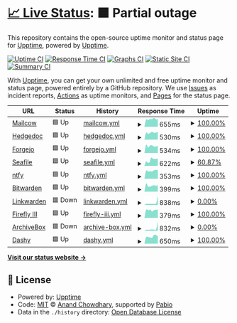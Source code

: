 # [📈 Live Status](https://demo.upptime.js.org): <!--live status--> **🟧 Partial outage**

This repository contains the open-source uptime monitor and status page for [Upptime](https://upptime.js.org), powered by [Upptime](https://github.com/upptime/upptime).

[![Uptime CI](https://github.com/Nugget2269/ubiquitous-octo-carnival/workflows/Uptime%20CI/badge.svg)](https://github.com/Nugget2269/ubiquitous-octo-carnival/actions?query=workflow%3A%22Uptime+CI%22)
[![Response Time CI](https://github.com/Nugget2269/ubiquitous-octo-carnival/workflows/Response%20Time%20CI/badge.svg)](https://github.com/Nugget2269/ubiquitous-octo-carnival/actions?query=workflow%3A%22Response+Time+CI%22)
[![Graphs CI](https://github.com/Nugget2269/ubiquitous-octo-carnival/workflows/Graphs%20CI/badge.svg)](https://github.com/Nugget2269/ubiquitous-octo-carnival/actions?query=workflow%3A%22Graphs+CI%22)
[![Static Site CI](https://github.com/Nugget2269/ubiquitous-octo-carnival/workflows/Static%20Site%20CI/badge.svg)](https://github.com/Nugget2269/ubiquitous-octo-carnival/actions?query=workflow%3A%22Static+Site+CI%22)
[![Summary CI](https://github.com/Nugget2269/ubiquitous-octo-carnival/workflows/Summary%20CI/badge.svg)](https://github.com/Nugget2269/ubiquitous-octo-carnival/actions?query=workflow%3A%22Summary+CI%22)

With [Upptime](https://upptime.js.org), you can get your own unlimited and free uptime monitor and status page, powered entirely by a GitHub repository. We use [Issues](https://github.com/upptime/upptime/issues) as incident reports, [Actions](https://github.com/Nugget2269/ubiquitous-octo-carnival/actions) as uptime monitors, and [Pages](https://demo.upptime.js.org) for the status page.

<!--start: status pages-->
<!-- This summary is generated by Upptime (https://github.com/upptime/upptime) -->
<!-- Do not edit this manually, your changes will be overwritten -->
<!-- prettier-ignore -->
| URL | Status | History | Response Time | Uptime |
| --- | ------ | ------- | ------------- | ------ |
| <img alt="" src="https://icons.duckduckgo.com/ip3/mail.grobecker.me.ico" height="13"> [Mailcow](https://mail.grobecker.me) | 🟩 Up | [mailcow.yml](https://github.com/Nugget2269/ubiquitous-octo-carnival/commits/HEAD/history/mailcow.yml) | <details><summary><img alt="Response time graph" src="./graphs/mailcow/response-time-week.png" height="20"> 655ms</summary><br><a href="https://Nugget2269.github.io/ubiquitous-octo-carnival/history/mailcow"><img alt="Response time 657" src="https://img.shields.io/endpoint?url=https%3A%2F%2Fraw.githubusercontent.com%2FNugget2269%2Fubiquitous-octo-carnival%2FHEAD%2Fapi%2Fmailcow%2Fresponse-time.json"></a><br><a href="https://Nugget2269.github.io/ubiquitous-octo-carnival/history/mailcow"><img alt="24-hour response time 536" src="https://img.shields.io/endpoint?url=https%3A%2F%2Fraw.githubusercontent.com%2FNugget2269%2Fubiquitous-octo-carnival%2FHEAD%2Fapi%2Fmailcow%2Fresponse-time-day.json"></a><br><a href="https://Nugget2269.github.io/ubiquitous-octo-carnival/history/mailcow"><img alt="7-day response time 655" src="https://img.shields.io/endpoint?url=https%3A%2F%2Fraw.githubusercontent.com%2FNugget2269%2Fubiquitous-octo-carnival%2FHEAD%2Fapi%2Fmailcow%2Fresponse-time-week.json"></a><br><a href="https://Nugget2269.github.io/ubiquitous-octo-carnival/history/mailcow"><img alt="30-day response time 661" src="https://img.shields.io/endpoint?url=https%3A%2F%2Fraw.githubusercontent.com%2FNugget2269%2Fubiquitous-octo-carnival%2FHEAD%2Fapi%2Fmailcow%2Fresponse-time-month.json"></a><br><a href="https://Nugget2269.github.io/ubiquitous-octo-carnival/history/mailcow"><img alt="1-year response time 657" src="https://img.shields.io/endpoint?url=https%3A%2F%2Fraw.githubusercontent.com%2FNugget2269%2Fubiquitous-octo-carnival%2FHEAD%2Fapi%2Fmailcow%2Fresponse-time-year.json"></a></details> | <details><summary><a href="https://Nugget2269.github.io/ubiquitous-octo-carnival/history/mailcow">100.00%</a></summary><a href="https://Nugget2269.github.io/ubiquitous-octo-carnival/history/mailcow"><img alt="All-time uptime 99.46%" src="https://img.shields.io/endpoint?url=https%3A%2F%2Fraw.githubusercontent.com%2FNugget2269%2Fubiquitous-octo-carnival%2FHEAD%2Fapi%2Fmailcow%2Fuptime.json"></a><br><a href="https://Nugget2269.github.io/ubiquitous-octo-carnival/history/mailcow"><img alt="24-hour uptime 100.00%" src="https://img.shields.io/endpoint?url=https%3A%2F%2Fraw.githubusercontent.com%2FNugget2269%2Fubiquitous-octo-carnival%2FHEAD%2Fapi%2Fmailcow%2Fuptime-day.json"></a><br><a href="https://Nugget2269.github.io/ubiquitous-octo-carnival/history/mailcow"><img alt="7-day uptime 100.00%" src="https://img.shields.io/endpoint?url=https%3A%2F%2Fraw.githubusercontent.com%2FNugget2269%2Fubiquitous-octo-carnival%2FHEAD%2Fapi%2Fmailcow%2Fuptime-week.json"></a><br><a href="https://Nugget2269.github.io/ubiquitous-octo-carnival/history/mailcow"><img alt="30-day uptime 100.00%" src="https://img.shields.io/endpoint?url=https%3A%2F%2Fraw.githubusercontent.com%2FNugget2269%2Fubiquitous-octo-carnival%2FHEAD%2Fapi%2Fmailcow%2Fuptime-month.json"></a><br><a href="https://Nugget2269.github.io/ubiquitous-octo-carnival/history/mailcow"><img alt="1-year uptime 99.46%" src="https://img.shields.io/endpoint?url=https%3A%2F%2Fraw.githubusercontent.com%2FNugget2269%2Fubiquitous-octo-carnival%2FHEAD%2Fapi%2Fmailcow%2Fuptime-year.json"></a></details>
| <img alt="" src="https://icons.duckduckgo.com/ip3/md.grobecker.me.ico" height="13"> [Hedgedoc](https://md.grobecker.me) | 🟩 Up | [hedgedoc.yml](https://github.com/Nugget2269/ubiquitous-octo-carnival/commits/HEAD/history/hedgedoc.yml) | <details><summary><img alt="Response time graph" src="./graphs/hedgedoc/response-time-week.png" height="20"> 530ms</summary><br><a href="https://Nugget2269.github.io/ubiquitous-octo-carnival/history/hedgedoc"><img alt="Response time 608" src="https://img.shields.io/endpoint?url=https%3A%2F%2Fraw.githubusercontent.com%2FNugget2269%2Fubiquitous-octo-carnival%2FHEAD%2Fapi%2Fhedgedoc%2Fresponse-time.json"></a><br><a href="https://Nugget2269.github.io/ubiquitous-octo-carnival/history/hedgedoc"><img alt="24-hour response time 459" src="https://img.shields.io/endpoint?url=https%3A%2F%2Fraw.githubusercontent.com%2FNugget2269%2Fubiquitous-octo-carnival%2FHEAD%2Fapi%2Fhedgedoc%2Fresponse-time-day.json"></a><br><a href="https://Nugget2269.github.io/ubiquitous-octo-carnival/history/hedgedoc"><img alt="7-day response time 530" src="https://img.shields.io/endpoint?url=https%3A%2F%2Fraw.githubusercontent.com%2FNugget2269%2Fubiquitous-octo-carnival%2FHEAD%2Fapi%2Fhedgedoc%2Fresponse-time-week.json"></a><br><a href="https://Nugget2269.github.io/ubiquitous-octo-carnival/history/hedgedoc"><img alt="30-day response time 584" src="https://img.shields.io/endpoint?url=https%3A%2F%2Fraw.githubusercontent.com%2FNugget2269%2Fubiquitous-octo-carnival%2FHEAD%2Fapi%2Fhedgedoc%2Fresponse-time-month.json"></a><br><a href="https://Nugget2269.github.io/ubiquitous-octo-carnival/history/hedgedoc"><img alt="1-year response time 608" src="https://img.shields.io/endpoint?url=https%3A%2F%2Fraw.githubusercontent.com%2FNugget2269%2Fubiquitous-octo-carnival%2FHEAD%2Fapi%2Fhedgedoc%2Fresponse-time-year.json"></a></details> | <details><summary><a href="https://Nugget2269.github.io/ubiquitous-octo-carnival/history/hedgedoc">100.00%</a></summary><a href="https://Nugget2269.github.io/ubiquitous-octo-carnival/history/hedgedoc"><img alt="All-time uptime 99.43%" src="https://img.shields.io/endpoint?url=https%3A%2F%2Fraw.githubusercontent.com%2FNugget2269%2Fubiquitous-octo-carnival%2FHEAD%2Fapi%2Fhedgedoc%2Fuptime.json"></a><br><a href="https://Nugget2269.github.io/ubiquitous-octo-carnival/history/hedgedoc"><img alt="24-hour uptime 100.00%" src="https://img.shields.io/endpoint?url=https%3A%2F%2Fraw.githubusercontent.com%2FNugget2269%2Fubiquitous-octo-carnival%2FHEAD%2Fapi%2Fhedgedoc%2Fuptime-day.json"></a><br><a href="https://Nugget2269.github.io/ubiquitous-octo-carnival/history/hedgedoc"><img alt="7-day uptime 100.00%" src="https://img.shields.io/endpoint?url=https%3A%2F%2Fraw.githubusercontent.com%2FNugget2269%2Fubiquitous-octo-carnival%2FHEAD%2Fapi%2Fhedgedoc%2Fuptime-week.json"></a><br><a href="https://Nugget2269.github.io/ubiquitous-octo-carnival/history/hedgedoc"><img alt="30-day uptime 100.00%" src="https://img.shields.io/endpoint?url=https%3A%2F%2Fraw.githubusercontent.com%2FNugget2269%2Fubiquitous-octo-carnival%2FHEAD%2Fapi%2Fhedgedoc%2Fuptime-month.json"></a><br><a href="https://Nugget2269.github.io/ubiquitous-octo-carnival/history/hedgedoc"><img alt="1-year uptime 99.43%" src="https://img.shields.io/endpoint?url=https%3A%2F%2Fraw.githubusercontent.com%2FNugget2269%2Fubiquitous-octo-carnival%2FHEAD%2Fapi%2Fhedgedoc%2Fuptime-year.json"></a></details>
| <img alt="" src="https://icons.duckduckgo.com/ip3/git.grobecker.me.ico" height="13"> [Forgejo](https://git.grobecker.me) | 🟩 Up | [forgejo.yml](https://github.com/Nugget2269/ubiquitous-octo-carnival/commits/HEAD/history/forgejo.yml) | <details><summary><img alt="Response time graph" src="./graphs/forgejo/response-time-week.png" height="20"> 534ms</summary><br><a href="https://Nugget2269.github.io/ubiquitous-octo-carnival/history/forgejo"><img alt="Response time 573" src="https://img.shields.io/endpoint?url=https%3A%2F%2Fraw.githubusercontent.com%2FNugget2269%2Fubiquitous-octo-carnival%2FHEAD%2Fapi%2Fforgejo%2Fresponse-time.json"></a><br><a href="https://Nugget2269.github.io/ubiquitous-octo-carnival/history/forgejo"><img alt="24-hour response time 587" src="https://img.shields.io/endpoint?url=https%3A%2F%2Fraw.githubusercontent.com%2FNugget2269%2Fubiquitous-octo-carnival%2FHEAD%2Fapi%2Fforgejo%2Fresponse-time-day.json"></a><br><a href="https://Nugget2269.github.io/ubiquitous-octo-carnival/history/forgejo"><img alt="7-day response time 534" src="https://img.shields.io/endpoint?url=https%3A%2F%2Fraw.githubusercontent.com%2FNugget2269%2Fubiquitous-octo-carnival%2FHEAD%2Fapi%2Fforgejo%2Fresponse-time-week.json"></a><br><a href="https://Nugget2269.github.io/ubiquitous-octo-carnival/history/forgejo"><img alt="30-day response time 556" src="https://img.shields.io/endpoint?url=https%3A%2F%2Fraw.githubusercontent.com%2FNugget2269%2Fubiquitous-octo-carnival%2FHEAD%2Fapi%2Fforgejo%2Fresponse-time-month.json"></a><br><a href="https://Nugget2269.github.io/ubiquitous-octo-carnival/history/forgejo"><img alt="1-year response time 573" src="https://img.shields.io/endpoint?url=https%3A%2F%2Fraw.githubusercontent.com%2FNugget2269%2Fubiquitous-octo-carnival%2FHEAD%2Fapi%2Fforgejo%2Fresponse-time-year.json"></a></details> | <details><summary><a href="https://Nugget2269.github.io/ubiquitous-octo-carnival/history/forgejo">100.00%</a></summary><a href="https://Nugget2269.github.io/ubiquitous-octo-carnival/history/forgejo"><img alt="All-time uptime 98.88%" src="https://img.shields.io/endpoint?url=https%3A%2F%2Fraw.githubusercontent.com%2FNugget2269%2Fubiquitous-octo-carnival%2FHEAD%2Fapi%2Fforgejo%2Fuptime.json"></a><br><a href="https://Nugget2269.github.io/ubiquitous-octo-carnival/history/forgejo"><img alt="24-hour uptime 100.00%" src="https://img.shields.io/endpoint?url=https%3A%2F%2Fraw.githubusercontent.com%2FNugget2269%2Fubiquitous-octo-carnival%2FHEAD%2Fapi%2Fforgejo%2Fuptime-day.json"></a><br><a href="https://Nugget2269.github.io/ubiquitous-octo-carnival/history/forgejo"><img alt="7-day uptime 100.00%" src="https://img.shields.io/endpoint?url=https%3A%2F%2Fraw.githubusercontent.com%2FNugget2269%2Fubiquitous-octo-carnival%2FHEAD%2Fapi%2Fforgejo%2Fuptime-week.json"></a><br><a href="https://Nugget2269.github.io/ubiquitous-octo-carnival/history/forgejo"><img alt="30-day uptime 100.00%" src="https://img.shields.io/endpoint?url=https%3A%2F%2Fraw.githubusercontent.com%2FNugget2269%2Fubiquitous-octo-carnival%2FHEAD%2Fapi%2Fforgejo%2Fuptime-month.json"></a><br><a href="https://Nugget2269.github.io/ubiquitous-octo-carnival/history/forgejo"><img alt="1-year uptime 98.88%" src="https://img.shields.io/endpoint?url=https%3A%2F%2Fraw.githubusercontent.com%2FNugget2269%2Fubiquitous-octo-carnival%2FHEAD%2Fapi%2Fforgejo%2Fuptime-year.json"></a></details>
| <img alt="" src="https://icons.duckduckgo.com/ip3/files.grobecker.me.ico" height="13"> [Seafile](https://files.grobecker.me) | 🟩 Up | [seafile.yml](https://github.com/Nugget2269/ubiquitous-octo-carnival/commits/HEAD/history/seafile.yml) | <details><summary><img alt="Response time graph" src="./graphs/seafile/response-time-week.png" height="20"> 622ms</summary><br><a href="https://Nugget2269.github.io/ubiquitous-octo-carnival/history/seafile"><img alt="Response time 881" src="https://img.shields.io/endpoint?url=https%3A%2F%2Fraw.githubusercontent.com%2FNugget2269%2Fubiquitous-octo-carnival%2FHEAD%2Fapi%2Fseafile%2Fresponse-time.json"></a><br><a href="https://Nugget2269.github.io/ubiquitous-octo-carnival/history/seafile"><img alt="24-hour response time 666" src="https://img.shields.io/endpoint?url=https%3A%2F%2Fraw.githubusercontent.com%2FNugget2269%2Fubiquitous-octo-carnival%2FHEAD%2Fapi%2Fseafile%2Fresponse-time-day.json"></a><br><a href="https://Nugget2269.github.io/ubiquitous-octo-carnival/history/seafile"><img alt="7-day response time 622" src="https://img.shields.io/endpoint?url=https%3A%2F%2Fraw.githubusercontent.com%2FNugget2269%2Fubiquitous-octo-carnival%2FHEAD%2Fapi%2Fseafile%2Fresponse-time-week.json"></a><br><a href="https://Nugget2269.github.io/ubiquitous-octo-carnival/history/seafile"><img alt="30-day response time 687" src="https://img.shields.io/endpoint?url=https%3A%2F%2Fraw.githubusercontent.com%2FNugget2269%2Fubiquitous-octo-carnival%2FHEAD%2Fapi%2Fseafile%2Fresponse-time-month.json"></a><br><a href="https://Nugget2269.github.io/ubiquitous-octo-carnival/history/seafile"><img alt="1-year response time 881" src="https://img.shields.io/endpoint?url=https%3A%2F%2Fraw.githubusercontent.com%2FNugget2269%2Fubiquitous-octo-carnival%2FHEAD%2Fapi%2Fseafile%2Fresponse-time-year.json"></a></details> | <details><summary><a href="https://Nugget2269.github.io/ubiquitous-octo-carnival/history/seafile">60.87%</a></summary><a href="https://Nugget2269.github.io/ubiquitous-octo-carnival/history/seafile"><img alt="All-time uptime 97.27%" src="https://img.shields.io/endpoint?url=https%3A%2F%2Fraw.githubusercontent.com%2FNugget2269%2Fubiquitous-octo-carnival%2FHEAD%2Fapi%2Fseafile%2Fuptime.json"></a><br><a href="https://Nugget2269.github.io/ubiquitous-octo-carnival/history/seafile"><img alt="24-hour uptime 100.00%" src="https://img.shields.io/endpoint?url=https%3A%2F%2Fraw.githubusercontent.com%2FNugget2269%2Fubiquitous-octo-carnival%2FHEAD%2Fapi%2Fseafile%2Fuptime-day.json"></a><br><a href="https://Nugget2269.github.io/ubiquitous-octo-carnival/history/seafile"><img alt="7-day uptime 60.87%" src="https://img.shields.io/endpoint?url=https%3A%2F%2Fraw.githubusercontent.com%2FNugget2269%2Fubiquitous-octo-carnival%2FHEAD%2Fapi%2Fseafile%2Fuptime-week.json"></a><br><a href="https://Nugget2269.github.io/ubiquitous-octo-carnival/history/seafile"><img alt="30-day uptime 87.06%" src="https://img.shields.io/endpoint?url=https%3A%2F%2Fraw.githubusercontent.com%2FNugget2269%2Fubiquitous-octo-carnival%2FHEAD%2Fapi%2Fseafile%2Fuptime-month.json"></a><br><a href="https://Nugget2269.github.io/ubiquitous-octo-carnival/history/seafile"><img alt="1-year uptime 97.27%" src="https://img.shields.io/endpoint?url=https%3A%2F%2Fraw.githubusercontent.com%2FNugget2269%2Fubiquitous-octo-carnival%2FHEAD%2Fapi%2Fseafile%2Fuptime-year.json"></a></details>
| <img alt="" src="https://icons.duckduckgo.com/ip3/notify.grobecker.me.ico" height="13"> [ntfy](https://notify.grobecker.me) | 🟩 Up | [ntfy.yml](https://github.com/Nugget2269/ubiquitous-octo-carnival/commits/HEAD/history/ntfy.yml) | <details><summary><img alt="Response time graph" src="./graphs/ntfy/response-time-week.png" height="20"> 353ms</summary><br><a href="https://Nugget2269.github.io/ubiquitous-octo-carnival/history/ntfy"><img alt="Response time 445" src="https://img.shields.io/endpoint?url=https%3A%2F%2Fraw.githubusercontent.com%2FNugget2269%2Fubiquitous-octo-carnival%2FHEAD%2Fapi%2Fntfy%2Fresponse-time.json"></a><br><a href="https://Nugget2269.github.io/ubiquitous-octo-carnival/history/ntfy"><img alt="24-hour response time 342" src="https://img.shields.io/endpoint?url=https%3A%2F%2Fraw.githubusercontent.com%2FNugget2269%2Fubiquitous-octo-carnival%2FHEAD%2Fapi%2Fntfy%2Fresponse-time-day.json"></a><br><a href="https://Nugget2269.github.io/ubiquitous-octo-carnival/history/ntfy"><img alt="7-day response time 353" src="https://img.shields.io/endpoint?url=https%3A%2F%2Fraw.githubusercontent.com%2FNugget2269%2Fubiquitous-octo-carnival%2FHEAD%2Fapi%2Fntfy%2Fresponse-time-week.json"></a><br><a href="https://Nugget2269.github.io/ubiquitous-octo-carnival/history/ntfy"><img alt="30-day response time 415" src="https://img.shields.io/endpoint?url=https%3A%2F%2Fraw.githubusercontent.com%2FNugget2269%2Fubiquitous-octo-carnival%2FHEAD%2Fapi%2Fntfy%2Fresponse-time-month.json"></a><br><a href="https://Nugget2269.github.io/ubiquitous-octo-carnival/history/ntfy"><img alt="1-year response time 445" src="https://img.shields.io/endpoint?url=https%3A%2F%2Fraw.githubusercontent.com%2FNugget2269%2Fubiquitous-octo-carnival%2FHEAD%2Fapi%2Fntfy%2Fresponse-time-year.json"></a></details> | <details><summary><a href="https://Nugget2269.github.io/ubiquitous-octo-carnival/history/ntfy">100.00%</a></summary><a href="https://Nugget2269.github.io/ubiquitous-octo-carnival/history/ntfy"><img alt="All-time uptime 99.43%" src="https://img.shields.io/endpoint?url=https%3A%2F%2Fraw.githubusercontent.com%2FNugget2269%2Fubiquitous-octo-carnival%2FHEAD%2Fapi%2Fntfy%2Fuptime.json"></a><br><a href="https://Nugget2269.github.io/ubiquitous-octo-carnival/history/ntfy"><img alt="24-hour uptime 100.00%" src="https://img.shields.io/endpoint?url=https%3A%2F%2Fraw.githubusercontent.com%2FNugget2269%2Fubiquitous-octo-carnival%2FHEAD%2Fapi%2Fntfy%2Fuptime-day.json"></a><br><a href="https://Nugget2269.github.io/ubiquitous-octo-carnival/history/ntfy"><img alt="7-day uptime 100.00%" src="https://img.shields.io/endpoint?url=https%3A%2F%2Fraw.githubusercontent.com%2FNugget2269%2Fubiquitous-octo-carnival%2FHEAD%2Fapi%2Fntfy%2Fuptime-week.json"></a><br><a href="https://Nugget2269.github.io/ubiquitous-octo-carnival/history/ntfy"><img alt="30-day uptime 100.00%" src="https://img.shields.io/endpoint?url=https%3A%2F%2Fraw.githubusercontent.com%2FNugget2269%2Fubiquitous-octo-carnival%2FHEAD%2Fapi%2Fntfy%2Fuptime-month.json"></a><br><a href="https://Nugget2269.github.io/ubiquitous-octo-carnival/history/ntfy"><img alt="1-year uptime 99.43%" src="https://img.shields.io/endpoint?url=https%3A%2F%2Fraw.githubusercontent.com%2FNugget2269%2Fubiquitous-octo-carnival%2FHEAD%2Fapi%2Fntfy%2Fuptime-year.json"></a></details>
| <img alt="" src="https://icons.duckduckgo.com/ip3/vault.grobecker.me.ico" height="13"> [Bitwarden](https://vault.grobecker.me) | 🟩 Up | [bitwarden.yml](https://github.com/Nugget2269/ubiquitous-octo-carnival/commits/HEAD/history/bitwarden.yml) | <details><summary><img alt="Response time graph" src="./graphs/bitwarden/response-time-week.png" height="20"> 399ms</summary><br><a href="https://Nugget2269.github.io/ubiquitous-octo-carnival/history/bitwarden"><img alt="Response time 444" src="https://img.shields.io/endpoint?url=https%3A%2F%2Fraw.githubusercontent.com%2FNugget2269%2Fubiquitous-octo-carnival%2FHEAD%2Fapi%2Fbitwarden%2Fresponse-time.json"></a><br><a href="https://Nugget2269.github.io/ubiquitous-octo-carnival/history/bitwarden"><img alt="24-hour response time 497" src="https://img.shields.io/endpoint?url=https%3A%2F%2Fraw.githubusercontent.com%2FNugget2269%2Fubiquitous-octo-carnival%2FHEAD%2Fapi%2Fbitwarden%2Fresponse-time-day.json"></a><br><a href="https://Nugget2269.github.io/ubiquitous-octo-carnival/history/bitwarden"><img alt="7-day response time 399" src="https://img.shields.io/endpoint?url=https%3A%2F%2Fraw.githubusercontent.com%2FNugget2269%2Fubiquitous-octo-carnival%2FHEAD%2Fapi%2Fbitwarden%2Fresponse-time-week.json"></a><br><a href="https://Nugget2269.github.io/ubiquitous-octo-carnival/history/bitwarden"><img alt="30-day response time 424" src="https://img.shields.io/endpoint?url=https%3A%2F%2Fraw.githubusercontent.com%2FNugget2269%2Fubiquitous-octo-carnival%2FHEAD%2Fapi%2Fbitwarden%2Fresponse-time-month.json"></a><br><a href="https://Nugget2269.github.io/ubiquitous-octo-carnival/history/bitwarden"><img alt="1-year response time 444" src="https://img.shields.io/endpoint?url=https%3A%2F%2Fraw.githubusercontent.com%2FNugget2269%2Fubiquitous-octo-carnival%2FHEAD%2Fapi%2Fbitwarden%2Fresponse-time-year.json"></a></details> | <details><summary><a href="https://Nugget2269.github.io/ubiquitous-octo-carnival/history/bitwarden">100.00%</a></summary><a href="https://Nugget2269.github.io/ubiquitous-octo-carnival/history/bitwarden"><img alt="All-time uptime 99.21%" src="https://img.shields.io/endpoint?url=https%3A%2F%2Fraw.githubusercontent.com%2FNugget2269%2Fubiquitous-octo-carnival%2FHEAD%2Fapi%2Fbitwarden%2Fuptime.json"></a><br><a href="https://Nugget2269.github.io/ubiquitous-octo-carnival/history/bitwarden"><img alt="24-hour uptime 100.00%" src="https://img.shields.io/endpoint?url=https%3A%2F%2Fraw.githubusercontent.com%2FNugget2269%2Fubiquitous-octo-carnival%2FHEAD%2Fapi%2Fbitwarden%2Fuptime-day.json"></a><br><a href="https://Nugget2269.github.io/ubiquitous-octo-carnival/history/bitwarden"><img alt="7-day uptime 100.00%" src="https://img.shields.io/endpoint?url=https%3A%2F%2Fraw.githubusercontent.com%2FNugget2269%2Fubiquitous-octo-carnival%2FHEAD%2Fapi%2Fbitwarden%2Fuptime-week.json"></a><br><a href="https://Nugget2269.github.io/ubiquitous-octo-carnival/history/bitwarden"><img alt="30-day uptime 100.00%" src="https://img.shields.io/endpoint?url=https%3A%2F%2Fraw.githubusercontent.com%2FNugget2269%2Fubiquitous-octo-carnival%2FHEAD%2Fapi%2Fbitwarden%2Fuptime-month.json"></a><br><a href="https://Nugget2269.github.io/ubiquitous-octo-carnival/history/bitwarden"><img alt="1-year uptime 99.21%" src="https://img.shields.io/endpoint?url=https%3A%2F%2Fraw.githubusercontent.com%2FNugget2269%2Fubiquitous-octo-carnival%2FHEAD%2Fapi%2Fbitwarden%2Fuptime-year.json"></a></details>
| <img alt="" src="https://icons.duckduckgo.com/ip3/links.grobecker.me.ico" height="13"> [Linkwarden](https://links.grobecker.me) | 🟥 Down | [linkwarden.yml](https://github.com/Nugget2269/ubiquitous-octo-carnival/commits/HEAD/history/linkwarden.yml) | <details><summary><img alt="Response time graph" src="./graphs/linkwarden/response-time-week.png" height="20"> 838ms</summary><br><a href="https://Nugget2269.github.io/ubiquitous-octo-carnival/history/linkwarden"><img alt="Response time 678" src="https://img.shields.io/endpoint?url=https%3A%2F%2Fraw.githubusercontent.com%2FNugget2269%2Fubiquitous-octo-carnival%2FHEAD%2Fapi%2Flinkwarden%2Fresponse-time.json"></a><br><a href="https://Nugget2269.github.io/ubiquitous-octo-carnival/history/linkwarden"><img alt="24-hour response time 355" src="https://img.shields.io/endpoint?url=https%3A%2F%2Fraw.githubusercontent.com%2FNugget2269%2Fubiquitous-octo-carnival%2FHEAD%2Fapi%2Flinkwarden%2Fresponse-time-day.json"></a><br><a href="https://Nugget2269.github.io/ubiquitous-octo-carnival/history/linkwarden"><img alt="7-day response time 838" src="https://img.shields.io/endpoint?url=https%3A%2F%2Fraw.githubusercontent.com%2FNugget2269%2Fubiquitous-octo-carnival%2FHEAD%2Fapi%2Flinkwarden%2Fresponse-time-week.json"></a><br><a href="https://Nugget2269.github.io/ubiquitous-octo-carnival/history/linkwarden"><img alt="30-day response time 535" src="https://img.shields.io/endpoint?url=https%3A%2F%2Fraw.githubusercontent.com%2FNugget2269%2Fubiquitous-octo-carnival%2FHEAD%2Fapi%2Flinkwarden%2Fresponse-time-month.json"></a><br><a href="https://Nugget2269.github.io/ubiquitous-octo-carnival/history/linkwarden"><img alt="1-year response time 678" src="https://img.shields.io/endpoint?url=https%3A%2F%2Fraw.githubusercontent.com%2FNugget2269%2Fubiquitous-octo-carnival%2FHEAD%2Fapi%2Flinkwarden%2Fresponse-time-year.json"></a></details> | <details><summary><a href="https://Nugget2269.github.io/ubiquitous-octo-carnival/history/linkwarden">0.00%</a></summary><a href="https://Nugget2269.github.io/ubiquitous-octo-carnival/history/linkwarden"><img alt="All-time uptime 37.55%" src="https://img.shields.io/endpoint?url=https%3A%2F%2Fraw.githubusercontent.com%2FNugget2269%2Fubiquitous-octo-carnival%2FHEAD%2Fapi%2Flinkwarden%2Fuptime.json"></a><br><a href="https://Nugget2269.github.io/ubiquitous-octo-carnival/history/linkwarden"><img alt="24-hour uptime 0.00%" src="https://img.shields.io/endpoint?url=https%3A%2F%2Fraw.githubusercontent.com%2FNugget2269%2Fubiquitous-octo-carnival%2FHEAD%2Fapi%2Flinkwarden%2Fuptime-day.json"></a><br><a href="https://Nugget2269.github.io/ubiquitous-octo-carnival/history/linkwarden"><img alt="7-day uptime 0.00%" src="https://img.shields.io/endpoint?url=https%3A%2F%2Fraw.githubusercontent.com%2FNugget2269%2Fubiquitous-octo-carnival%2FHEAD%2Fapi%2Flinkwarden%2Fuptime-week.json"></a><br><a href="https://Nugget2269.github.io/ubiquitous-octo-carnival/history/linkwarden"><img alt="30-day uptime 0.00%" src="https://img.shields.io/endpoint?url=https%3A%2F%2Fraw.githubusercontent.com%2FNugget2269%2Fubiquitous-octo-carnival%2FHEAD%2Fapi%2Flinkwarden%2Fuptime-month.json"></a><br><a href="https://Nugget2269.github.io/ubiquitous-octo-carnival/history/linkwarden"><img alt="1-year uptime 37.55%" src="https://img.shields.io/endpoint?url=https%3A%2F%2Fraw.githubusercontent.com%2FNugget2269%2Fubiquitous-octo-carnival%2FHEAD%2Fapi%2Flinkwarden%2Fuptime-year.json"></a></details>
| <img alt="" src="https://icons.duckduckgo.com/ip3/firefly.grobecker.me.ico" height="13"> [Firefly III](https://firefly.grobecker.me) | 🟩 Up | [firefly-iii.yml](https://github.com/Nugget2269/ubiquitous-octo-carnival/commits/HEAD/history/firefly-iii.yml) | <details><summary><img alt="Response time graph" src="./graphs/firefly-iii/response-time-week.png" height="20"> 379ms</summary><br><a href="https://Nugget2269.github.io/ubiquitous-octo-carnival/history/firefly-iii"><img alt="Response time 530" src="https://img.shields.io/endpoint?url=https%3A%2F%2Fraw.githubusercontent.com%2FNugget2269%2Fubiquitous-octo-carnival%2FHEAD%2Fapi%2Ffirefly-iii%2Fresponse-time.json"></a><br><a href="https://Nugget2269.github.io/ubiquitous-octo-carnival/history/firefly-iii"><img alt="24-hour response time 335" src="https://img.shields.io/endpoint?url=https%3A%2F%2Fraw.githubusercontent.com%2FNugget2269%2Fubiquitous-octo-carnival%2FHEAD%2Fapi%2Ffirefly-iii%2Fresponse-time-day.json"></a><br><a href="https://Nugget2269.github.io/ubiquitous-octo-carnival/history/firefly-iii"><img alt="7-day response time 379" src="https://img.shields.io/endpoint?url=https%3A%2F%2Fraw.githubusercontent.com%2FNugget2269%2Fubiquitous-octo-carnival%2FHEAD%2Fapi%2Ffirefly-iii%2Fresponse-time-week.json"></a><br><a href="https://Nugget2269.github.io/ubiquitous-octo-carnival/history/firefly-iii"><img alt="30-day response time 407" src="https://img.shields.io/endpoint?url=https%3A%2F%2Fraw.githubusercontent.com%2FNugget2269%2Fubiquitous-octo-carnival%2FHEAD%2Fapi%2Ffirefly-iii%2Fresponse-time-month.json"></a><br><a href="https://Nugget2269.github.io/ubiquitous-octo-carnival/history/firefly-iii"><img alt="1-year response time 530" src="https://img.shields.io/endpoint?url=https%3A%2F%2Fraw.githubusercontent.com%2FNugget2269%2Fubiquitous-octo-carnival%2FHEAD%2Fapi%2Ffirefly-iii%2Fresponse-time-year.json"></a></details> | <details><summary><a href="https://Nugget2269.github.io/ubiquitous-octo-carnival/history/firefly-iii">100.00%</a></summary><a href="https://Nugget2269.github.io/ubiquitous-octo-carnival/history/firefly-iii"><img alt="All-time uptime 99.16%" src="https://img.shields.io/endpoint?url=https%3A%2F%2Fraw.githubusercontent.com%2FNugget2269%2Fubiquitous-octo-carnival%2FHEAD%2Fapi%2Ffirefly-iii%2Fuptime.json"></a><br><a href="https://Nugget2269.github.io/ubiquitous-octo-carnival/history/firefly-iii"><img alt="24-hour uptime 100.00%" src="https://img.shields.io/endpoint?url=https%3A%2F%2Fraw.githubusercontent.com%2FNugget2269%2Fubiquitous-octo-carnival%2FHEAD%2Fapi%2Ffirefly-iii%2Fuptime-day.json"></a><br><a href="https://Nugget2269.github.io/ubiquitous-octo-carnival/history/firefly-iii"><img alt="7-day uptime 100.00%" src="https://img.shields.io/endpoint?url=https%3A%2F%2Fraw.githubusercontent.com%2FNugget2269%2Fubiquitous-octo-carnival%2FHEAD%2Fapi%2Ffirefly-iii%2Fuptime-week.json"></a><br><a href="https://Nugget2269.github.io/ubiquitous-octo-carnival/history/firefly-iii"><img alt="30-day uptime 100.00%" src="https://img.shields.io/endpoint?url=https%3A%2F%2Fraw.githubusercontent.com%2FNugget2269%2Fubiquitous-octo-carnival%2FHEAD%2Fapi%2Ffirefly-iii%2Fuptime-month.json"></a><br><a href="https://Nugget2269.github.io/ubiquitous-octo-carnival/history/firefly-iii"><img alt="1-year uptime 99.16%" src="https://img.shields.io/endpoint?url=https%3A%2F%2Fraw.githubusercontent.com%2FNugget2269%2Fubiquitous-octo-carnival%2FHEAD%2Fapi%2Ffirefly-iii%2Fuptime-year.json"></a></details>
| <img alt="" src="https://icons.duckduckgo.com/ip3/archive.grobecker.me.ico" height="13"> [ArchiveBox](https://archive.grobecker.me) | 🟥 Down | [archive-box.yml](https://github.com/Nugget2269/ubiquitous-octo-carnival/commits/HEAD/history/archive-box.yml) | <details><summary><img alt="Response time graph" src="./graphs/archive-box/response-time-week.png" height="20"> 832ms</summary><br><a href="https://Nugget2269.github.io/ubiquitous-octo-carnival/history/archive-box"><img alt="Response time 779" src="https://img.shields.io/endpoint?url=https%3A%2F%2Fraw.githubusercontent.com%2FNugget2269%2Fubiquitous-octo-carnival%2FHEAD%2Fapi%2Farchive-box%2Fresponse-time.json"></a><br><a href="https://Nugget2269.github.io/ubiquitous-octo-carnival/history/archive-box"><img alt="24-hour response time 352" src="https://img.shields.io/endpoint?url=https%3A%2F%2Fraw.githubusercontent.com%2FNugget2269%2Fubiquitous-octo-carnival%2FHEAD%2Fapi%2Farchive-box%2Fresponse-time-day.json"></a><br><a href="https://Nugget2269.github.io/ubiquitous-octo-carnival/history/archive-box"><img alt="7-day response time 832" src="https://img.shields.io/endpoint?url=https%3A%2F%2Fraw.githubusercontent.com%2FNugget2269%2Fubiquitous-octo-carnival%2FHEAD%2Fapi%2Farchive-box%2Fresponse-time-week.json"></a><br><a href="https://Nugget2269.github.io/ubiquitous-octo-carnival/history/archive-box"><img alt="30-day response time 529" src="https://img.shields.io/endpoint?url=https%3A%2F%2Fraw.githubusercontent.com%2FNugget2269%2Fubiquitous-octo-carnival%2FHEAD%2Fapi%2Farchive-box%2Fresponse-time-month.json"></a><br><a href="https://Nugget2269.github.io/ubiquitous-octo-carnival/history/archive-box"><img alt="1-year response time 779" src="https://img.shields.io/endpoint?url=https%3A%2F%2Fraw.githubusercontent.com%2FNugget2269%2Fubiquitous-octo-carnival%2FHEAD%2Fapi%2Farchive-box%2Fresponse-time-year.json"></a></details> | <details><summary><a href="https://Nugget2269.github.io/ubiquitous-octo-carnival/history/archive-box">0.00%</a></summary><a href="https://Nugget2269.github.io/ubiquitous-octo-carnival/history/archive-box"><img alt="All-time uptime 47.59%" src="https://img.shields.io/endpoint?url=https%3A%2F%2Fraw.githubusercontent.com%2FNugget2269%2Fubiquitous-octo-carnival%2FHEAD%2Fapi%2Farchive-box%2Fuptime.json"></a><br><a href="https://Nugget2269.github.io/ubiquitous-octo-carnival/history/archive-box"><img alt="24-hour uptime 0.00%" src="https://img.shields.io/endpoint?url=https%3A%2F%2Fraw.githubusercontent.com%2FNugget2269%2Fubiquitous-octo-carnival%2FHEAD%2Fapi%2Farchive-box%2Fuptime-day.json"></a><br><a href="https://Nugget2269.github.io/ubiquitous-octo-carnival/history/archive-box"><img alt="7-day uptime 0.00%" src="https://img.shields.io/endpoint?url=https%3A%2F%2Fraw.githubusercontent.com%2FNugget2269%2Fubiquitous-octo-carnival%2FHEAD%2Fapi%2Farchive-box%2Fuptime-week.json"></a><br><a href="https://Nugget2269.github.io/ubiquitous-octo-carnival/history/archive-box"><img alt="30-day uptime 0.00%" src="https://img.shields.io/endpoint?url=https%3A%2F%2Fraw.githubusercontent.com%2FNugget2269%2Fubiquitous-octo-carnival%2FHEAD%2Fapi%2Farchive-box%2Fuptime-month.json"></a><br><a href="https://Nugget2269.github.io/ubiquitous-octo-carnival/history/archive-box"><img alt="1-year uptime 47.59%" src="https://img.shields.io/endpoint?url=https%3A%2F%2Fraw.githubusercontent.com%2FNugget2269%2Fubiquitous-octo-carnival%2FHEAD%2Fapi%2Farchive-box%2Fuptime-year.json"></a></details>
| <img alt="" src="https://icons.duckduckgo.com/ip3/home.grobecker.me.ico" height="13"> [Dashy](https://home.grobecker.me/) | 🟩 Up | [dashy.yml](https://github.com/Nugget2269/ubiquitous-octo-carnival/commits/HEAD/history/dashy.yml) | <details><summary><img alt="Response time graph" src="./graphs/dashy/response-time-week.png" height="20"> 650ms</summary><br><a href="https://Nugget2269.github.io/ubiquitous-octo-carnival/history/dashy"><img alt="Response time 612" src="https://img.shields.io/endpoint?url=https%3A%2F%2Fraw.githubusercontent.com%2FNugget2269%2Fubiquitous-octo-carnival%2FHEAD%2Fapi%2Fdashy%2Fresponse-time.json"></a><br><a href="https://Nugget2269.github.io/ubiquitous-octo-carnival/history/dashy"><img alt="24-hour response time 699" src="https://img.shields.io/endpoint?url=https%3A%2F%2Fraw.githubusercontent.com%2FNugget2269%2Fubiquitous-octo-carnival%2FHEAD%2Fapi%2Fdashy%2Fresponse-time-day.json"></a><br><a href="https://Nugget2269.github.io/ubiquitous-octo-carnival/history/dashy"><img alt="7-day response time 650" src="https://img.shields.io/endpoint?url=https%3A%2F%2Fraw.githubusercontent.com%2FNugget2269%2Fubiquitous-octo-carnival%2FHEAD%2Fapi%2Fdashy%2Fresponse-time-week.json"></a><br><a href="https://Nugget2269.github.io/ubiquitous-octo-carnival/history/dashy"><img alt="30-day response time 650" src="https://img.shields.io/endpoint?url=https%3A%2F%2Fraw.githubusercontent.com%2FNugget2269%2Fubiquitous-octo-carnival%2FHEAD%2Fapi%2Fdashy%2Fresponse-time-month.json"></a><br><a href="https://Nugget2269.github.io/ubiquitous-octo-carnival/history/dashy"><img alt="1-year response time 612" src="https://img.shields.io/endpoint?url=https%3A%2F%2Fraw.githubusercontent.com%2FNugget2269%2Fubiquitous-octo-carnival%2FHEAD%2Fapi%2Fdashy%2Fresponse-time-year.json"></a></details> | <details><summary><a href="https://Nugget2269.github.io/ubiquitous-octo-carnival/history/dashy">100.00%</a></summary><a href="https://Nugget2269.github.io/ubiquitous-octo-carnival/history/dashy"><img alt="All-time uptime 99.25%" src="https://img.shields.io/endpoint?url=https%3A%2F%2Fraw.githubusercontent.com%2FNugget2269%2Fubiquitous-octo-carnival%2FHEAD%2Fapi%2Fdashy%2Fuptime.json"></a><br><a href="https://Nugget2269.github.io/ubiquitous-octo-carnival/history/dashy"><img alt="24-hour uptime 100.00%" src="https://img.shields.io/endpoint?url=https%3A%2F%2Fraw.githubusercontent.com%2FNugget2269%2Fubiquitous-octo-carnival%2FHEAD%2Fapi%2Fdashy%2Fuptime-day.json"></a><br><a href="https://Nugget2269.github.io/ubiquitous-octo-carnival/history/dashy"><img alt="7-day uptime 100.00%" src="https://img.shields.io/endpoint?url=https%3A%2F%2Fraw.githubusercontent.com%2FNugget2269%2Fubiquitous-octo-carnival%2FHEAD%2Fapi%2Fdashy%2Fuptime-week.json"></a><br><a href="https://Nugget2269.github.io/ubiquitous-octo-carnival/history/dashy"><img alt="30-day uptime 100.00%" src="https://img.shields.io/endpoint?url=https%3A%2F%2Fraw.githubusercontent.com%2FNugget2269%2Fubiquitous-octo-carnival%2FHEAD%2Fapi%2Fdashy%2Fuptime-month.json"></a><br><a href="https://Nugget2269.github.io/ubiquitous-octo-carnival/history/dashy"><img alt="1-year uptime 99.25%" src="https://img.shields.io/endpoint?url=https%3A%2F%2Fraw.githubusercontent.com%2FNugget2269%2Fubiquitous-octo-carnival%2FHEAD%2Fapi%2Fdashy%2Fuptime-year.json"></a></details>

<!--end: status pages-->

[**Visit our status website →**](https://demo.upptime.js.org)

## 📄 License

- Powered by: [Upptime](https://github.com/upptime/upptime)
- Code: [MIT](./LICENSE) © [Anand Chowdhary](https://anandchowdhary.com), supported by [Pabio](https://pabio.com)
- Data in the `./history` directory: [Open Database License](https://opendatacommons.org/licenses/odbl/1-0/)
